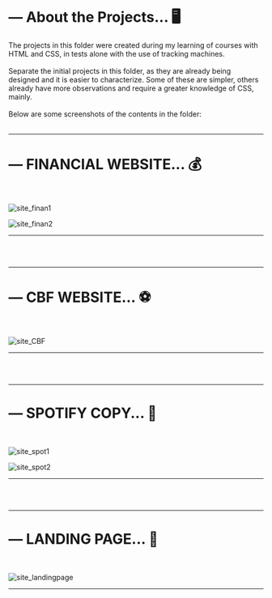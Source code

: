 # — About the Projects... 🖥️

The projects in this folder were created during my learning of courses with HTML and CSS, in tests alone with the use of tracking machines.
<br><br>
Separate the initial projects in this folder, as they are already being designed and it is easier to characterize. Some of these are simpler, others already have more observations and require a greater knowledge of CSS, mainly.
<br><br>
Below are some screenshots of the contents in the folder:
<br><br>



<hr>
<h1> — FINANCIAL WEBSITE... 💰 </h1>
<br>

![site_finan1](https://user-images.githubusercontent.com/72578580/169444256-ddd3a6df-bc5e-4723-aef0-414615d11448.PNG)

![site_finan2](https://user-images.githubusercontent.com/72578580/169444365-aecfc62a-3da2-48f0-b56b-d956ae0b9b7f.PNG)

<hr>
<br><br>



<hr>
<h1> — CBF WEBSITE... ⚽ </h1>
<br>

![site_CBF](https://user-images.githubusercontent.com/72578580/169444669-945c4adf-ba0d-4ef2-ae9d-8f53dc11614c.PNG)

<hr>
<br><br>



<hr>
<h1> — SPOTIFY COPY... 💚 </h1>
<br>

![site_spot1](https://user-images.githubusercontent.com/72578580/169444509-e4e27d7c-0cc8-404d-9cd7-02663c5c6bce.PNG)

![site_spot2](https://user-images.githubusercontent.com/72578580/169444523-9b610a04-bb57-4437-a5c8-efe94dbbed00.PNG)


<hr>
<br><br>

<hr>
<h1> — LANDING PAGE... 👾 </h1>
<br>

![site_landingpage](https://user-images.githubusercontent.com/72578580/169444770-5ba02e9f-5e3a-426d-ba7a-e64919e1caae.PNG)

<hr>
<br><br>
